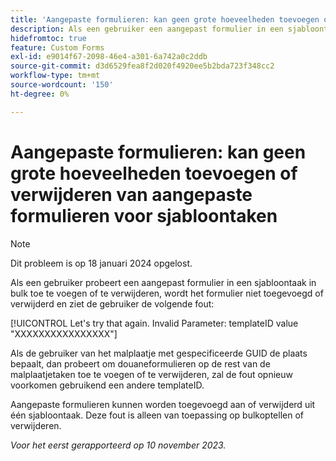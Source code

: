 ```yaml
---
title: 'Aangepaste formulieren: kan geen grote hoeveelheden toevoegen of verwijderen van aangepaste formulieren voor sjabloontaken'
description: Als een gebruiker een aangepast formulier in een sjabloontaak in bulk probeert toe te voegen of te verwijderen, wordt het formulier niet toegevoegd of verwijderd en ziet de gebruiker een fout.
hidefromtoc: true
feature: Custom Forms
exl-id: e9014f67-2098-46e4-a301-6a742a0c2ddb
source-git-commit: d3d6529fea8f2d020f4920ee5b2bda723f348cc2
workflow-type: tm+mt
source-wordcount: '150'
ht-degree: 0%

---
```


# Aangepaste formulieren: kan geen grote hoeveelheden toevoegen of verwijderen van aangepaste formulieren voor sjabloontaken

>[!NOTE]
>
>Dit probleem is op 18 januari 2024 opgelost.

Als een gebruiker probeert een aangepast formulier in een sjabloontaak in bulk toe te voegen of te verwijderen, wordt het formulier niet toegevoegd of verwijderd en ziet de gebruiker de volgende fout:

[!UICONTROL Let's try that again. Invalid Parameter: templateID value "XXXXXXXXXXXXXXXX"]

Als de gebruiker van het malplaatje met gespecificeerde GUID de plaats bepaalt, dan probeert om douaneformulieren op de rest van de malplaatjetaken toe te voegen of te verwijderen, zal de fout opnieuw voorkomen gebruikend een andere templateID.

Aangepaste formulieren kunnen worden toegevoegd aan of verwijderd uit één sjabloontaak. Deze fout is alleen van toepassing op bulkoptellen of verwijderen.

_Voor het eerst gerapporteerd op 10 november 2023._
